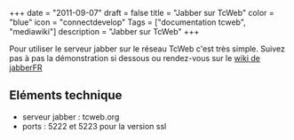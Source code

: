 +++
date = "2011-09-07"
draft = false
title = "Jabber sur TcWeb"
color = "blue"
icon = "connectdevelop"
Tags = ["documentation tcweb", "mediawiki"]
description = "Jabber sur TcWeb"
+++

Pour utiliser le serveur jabber sur le réseau TcWeb c'est très simple.
Suivez pas à pas la démonstration si dessous ou rendez-vous sur le [wiki
de jabberFR](http://wiki.jabberfr.org/)

Eléments technique
------------------

-   serveur jabber : tcweb.org
-   ports : 5222 et 5223 pour la version ssl

